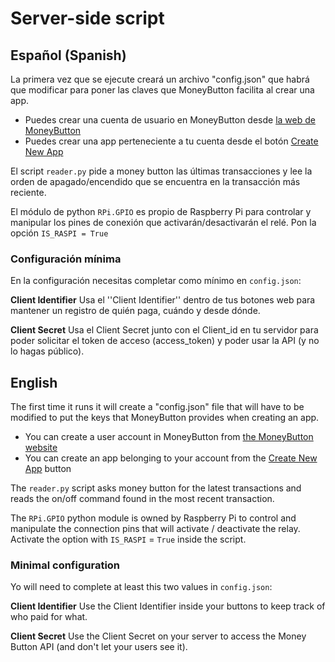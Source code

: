 
# Server-side script

## Español (Spanish)

La primera vez que se ejecute creará un archivo "config.json" que habrá que modificar para poner las claves que MoneyButton facilita al crear una app.

* Puedes crear una cuenta de usuario en MoneyButton desde [la web de MoneyButton](https://www.moneybutton.com/)
* Puedes crear una app perteneciente a tu cuenta desde el botón [Create New App](https://www.moneybutton.com/settings/apps/create)

El script `reader.py` pide a money button las últimas transacciones y lee la orden de apagado/encendido que se encuentra en la transacción más reciente.

El módulo de python `RPi.GPIO` es propio de Raspberry Pi para controlar y manipular los pines de conexión que activarán/desactivarán el relé. Pon la opción `IS_RASPI = True`

### Configuración mínima
En la configuración necesitas completar como mínimo en `config.json`:

**Client Identifier**
Usa el ''Client Identifier'' dentro de tus botones web para mantener un registro de quién paga, cuándo y desde dónde.

**Client Secret**
Usa el Client Secret junto con el Client_id en tu servidor para poder solicitar el token de acceso (access_token) y poder usar la API (y no lo hagas público).

## English

The first time it runs it will create a "config.json" file that will have to be modified to put the keys that MoneyButton provides when creating an app.

* You can create a user account in MoneyButton from [the MoneyButton website](https://www.moneybutton.com/)
* You can create an app belonging to your account from the [Create New App](https://www.moneybutton.com/settings/apps/create) button

The `reader.py` script asks money button for the latest transactions and reads the on/off command found in the most recent transaction.

The `RPi.GPIO` python module is owned by Raspberry Pi to control and manipulate the connection pins that will activate / deactivate the relay. Activate the option with `IS_RASPI` = `True` inside the script.

### Minimal configuration
Yo will need to complete at least this two values in `config.json`:

**Client Identifier**
Use the Client Identifier inside your buttons to keep track of who paid for what.

**Client Secret**
Use the Client Secret on your server to access the Money Button API (and don't let your users see it).